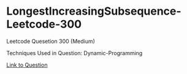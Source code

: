 # LongestIncreasingSubsequence-Leetcode-300

Leetcode Quesetion 300 (Medium)

Techniques Used in Question:
Dynamic-Programming

[Link to Question](https://leetcode.com/problems/longest-increasing-subsequence/)
